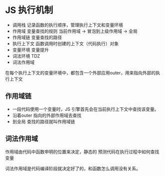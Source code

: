 # JS 执行机制
- 调用栈
    记录函数的执行顺序，管理执行上下文和变量环境
- 作用域
    变量查找的规则
    当前作用域 -> 冒泡到上级作用域 -> 全局
- 作用域链
    变量查找的路径
- 执行上下文
    函数调用时创建的上下文（代码执行）对象
- 变量环境
    变量提升
- 词法环境
    TDZ
- 词法作用域

在每个执行上下文的变量环境中，都包含一个外部应用outer，用来指向外部的执行上下文
## 作用域链
- 一段代码使用一个变量时，JS 引擎首先会在当前执行上下文中查找该变量。
- 沿着outer 指向的外部作用域去查找
- 到全局
查找的路径就叫作用域链


## 词法作用域
作用域由代码中函数申明的位置来决定，静态的 
预测代码在执行过程中如何查找变量 

词法作用域是代码编译阶段就决定好了的，和函数怎么调用没有关系。

